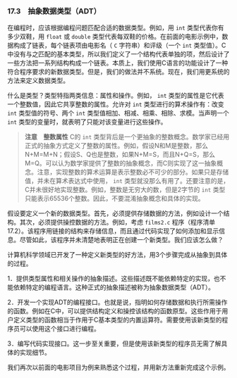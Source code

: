 ### 17.3　抽象数据类型（ADT）

在编程时，应该根据编程问题匹配合适的数据类型。例如，用 `int` 类型代表你有多少双鞋，用 `float` 或 `double` 类型代表每双鞋的价格。在前面的电影示例中，数据构成了链表，每个链表项由电影名（ `C` 字符串）和评级（一个 `int` 类型值）。C中没有与之匹配的基本类型，所以我们定义了一个结构代表单独的项，然后设计了一些方法把一系列结构构成一个链表。本质上，我们使用C语言的功能设计了一种符合程序要求的新数据类型。但是，我们的做法并不系统。现在，我们用更系统的方法来定义数据类型。

什么是类型？类型特指两类信息：属性和操作。例如， `int` 类型的属性是它代表一个整数值，因此它共享整数的属性。允许对 `int` 类型进行的算术操作有：改变 `int` 类型值的符号、两个 `int` 类型值相加、相减、相乘、相除、求模。当声明一个 `int` 类型的变量时，就表明了只能对该变量进行这些操作。

> **注意　整数属性**
> C的 `int` 类型背后是一个更抽象的整数概念。数学家已经用正式的抽象方式定义了整数的属性。例如，假设N和M是整数，那么N+M=M+N；假设S、Q也是整数，如果N+M=S，而且N+Q=S，那么M=Q。可以认为数学家提供了整数的抽象概念，而C则实现了这一抽象概念。注意，实现整数的算术运算是表示整数必不可少的部分。如果只是存储值，并未在算术表达式中使用， `int` 类型就没那么有用了。还要注意的是，C并未很好地实现整数。例如，整数是无穷大的数，但是2字节的 `int` 类型只能表示65536个整数。因此，不要混淆抽象概念和具体的实现。

假设要定义一个新的数据类型。首先，必须提供存储数据的方法，例如设计一个结构。其次，必须提供操控数据的方法。例如，考虑 `films2.c` 程序（程序清单17.2）。该程序用链接的结构来存储信息，而且通过代码实现了如何添加和显示信息。尽管如此，该程序并未清楚地表明正在创建一个新类型。我们应该怎么做？

计算机科学领域已开发了一种定义新类型的好方法，用3个步骤完成从抽象到具体的过程。

1．提供类型属性和相关操作的抽象描述。这些描述既不能依赖特定的实现，也不能依赖特定的编程语言。这种正式的抽象描述被称为抽象数据类型（ADT）。

2．开发一个实现ADT的编程接口。也就是说，指明如何存储数据和执行所需操作的函数。例如在C中，可以提供结构定义和操控该结构的函数原型。这些作用于用户定义类型的函数相当于作用于C基本类型的内置运算符。需要使用该新类型的程序员可以使用这个接口进行编程。

3．编写代码实现接口。这一步至关重要，但是使用该新类型的程序员无需了解具体的实现细节。

我们再次以前面的电影项目为例来熟悉这个过程，并用新方法重新完成这个示例。

